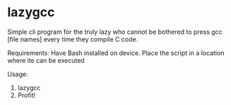 # lazygcc
Simple cli program for the truly lazy who cannot be bothered to press gcc [file names] every time they compile C code.

Requirements:
Have Bash installed on device.
Place the script in a location where ite can be executed

Usage:
1. lazygcc <optional arguments for gcc>
2. Profit!
